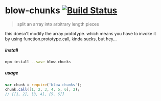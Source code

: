 
# blow-chunks [![Build Status](https://travis-ci.org/skibz/blow-chunks.svg)](https://travis-ci.org/skibz/blow-chunks)

> split an array into arbitrary length pieces

this doesn't modify the array prototype. which means you have to invoke it by using function.prototype.call, kinda sucks, but hey...

##### install

```bash
npm install --save blow-chunks
```

##### usage

```javascript
var chunk = require('blow-chunks');
chunk.call([1, 2, 3, 4, 5, 6], 2);
// [[1, 2], [3, 4], [5, 6]]
```
